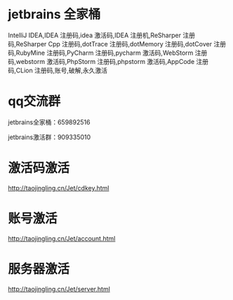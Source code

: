 # jetbrains 全家桶
IntelliJ IDEA,IDEA 注册码,idea 激活码,IDEA 注册机,ReSharper 注册码,ReSharper Cpp 注册码,dotTrace 注册码,dotMemory 注册码,dotCover 注册码,RubyMine 注册码,PyCharm 注册码,pycharm 激活码,WebStorm 注册码,webstorm 激活码,PhpStorm 注册码,phpstorm 激活码,AppCode 注册码,CLion 注册码,账号,破解,永久激活
# qq交流群
jetbrains全家桶：659892516

jetbrains激活群：909335010
# 激活码激活
http://taojingling.cn/Jet/cdkey.html
# 账号激活
http://taojingling.cn/Jet/account.html
# 服务器激活
http://taojingling.cn/Jet/server.html
    
